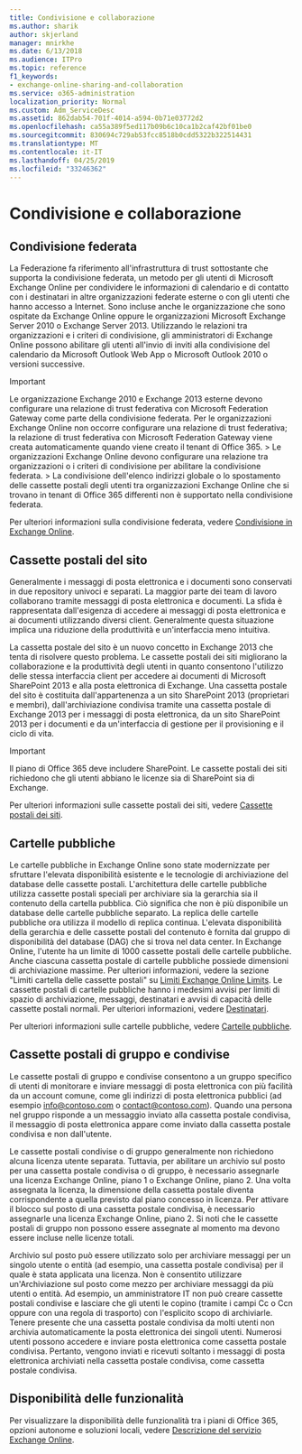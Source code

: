 ```yaml
---
title: Condivisione e collaborazione
ms.author: sharik
author: skjerland
manager: mnirkhe
ms.date: 6/13/2018
ms.audience: ITPro
ms.topic: reference
f1_keywords:
- exchange-online-sharing-and-collaboration
ms.service: o365-administration
localization_priority: Normal
ms.custom: Adm_ServiceDesc
ms.assetid: 862dab54-701f-4014-a594-0b71e03772d2
ms.openlocfilehash: ca55a389f5ed117b09b6c10ca1b2caf42bf01be0
ms.sourcegitcommit: 830694c729ab53fcc8518b0cdd5322b322514431
ms.translationtype: MT
ms.contentlocale: it-IT
ms.lasthandoff: 04/25/2019
ms.locfileid: "33246362"
---
```

# <a name="sharing-and-collaboration"></a>Condivisione e collaborazione

## <a name="federated-sharing"></a>Condivisione federata

La Federazione fa riferimento all'infrastruttura di trust sottostante che supporta la condivisione federata, un metodo per gli utenti di Microsoft Exchange Online per condividere le informazioni di calendario e di contatto con i destinatari in altre organizzazioni federate esterne o con gli utenti che hanno accesso a Internet. Sono incluse anche le organizzazione che sono ospitate da Exchange Online oppure le organizzazioni Microsoft Exchange Server 2010 o Exchange Server 2013. Utilizzando le relazioni tra organizzazioni e i criteri di condivisione, gli amministratori di Exchange Online possono abilitare gli utenti all'invio di inviti alla condivisione del calendario da Microsoft Outlook Web App o Microsoft Outlook 2010 o versioni successive.
  
> [!IMPORTANT]
>  Le organizzazione Exchange 2010 e Exchange 2013 esterne devono configurare una relazione di trust federativa con Microsoft Federation Gateway come parte della condivisione federata. Per le organizzazioni Exchange Online non occorre configurare una relazione di trust federativa; la relazione di trust federativa con Microsoft Federation Gateway viene creata automaticamente quando viene creato il tenant di Office 365. >  Le organizzazioni Exchange Online devono configurare una relazione tra organizzazioni o i criteri di condivisione per abilitare la condivisione federata. >  La condivisione dell'elenco indirizzi globale o lo spostamento delle cassette postali degli utenti tra organizzazioni Exchange Online che si trovano in tenant di Office 365 differenti non è supportato nella condivisione federata. 
  
Per ulteriori informazioni sulla condivisione federata, vedere [Condivisione in Exchange Online](https://go.microsoft.com/fwlink/p/?LinkId=271774).
  
## <a name="site-mailboxes"></a>Cassette postali del sito

Generalmente i messaggi di posta elettronica e i documenti sono conservati in due repository univoci e separati. La maggior parte dei team di lavoro collaborano tramite messaggi di posta elettronica e documenti. La sfida è rappresentata dall'esigenza di accedere ai messaggi di posta elettronica e ai documenti utilizzando diversi client. Generalmente questa situazione implica una riduzione della produttività e un'interfaccia meno intuitiva.
  
La cassetta postale del sito è un nuovo concetto in Exchange 2013 che tenta di risolvere questo problema. Le cassette postali dei siti migliorano la collaborazione e la produttività degli utenti in quanto consentono l'utilizzo delle stessa interfaccia client per accedere ai documenti di Microsoft SharePoint 2013 e alla posta elettronica di Exchange. Una cassetta postale del sito è costituita dall'appartenenza a un sito SharePoint 2013 (proprietari e membri), dall'archiviazione condivisa tramite una cassetta postale di Exchange 2013 per i messaggi di posta elettronica, da un sito SharePoint 2013 per i documenti e da un'interfaccia di gestione per il provisioning e il ciclo di vita.
  
> [!IMPORTANT]
> Il piano di Office 365 deve includere SharePoint. Le cassette postali dei siti richiedono che gli utenti abbiano le licenze sia di SharePoint sia di Exchange. 
  
Per ulteriori informazioni sulle cassette postali dei siti, vedere [Cassette postali dei siti](https://go.microsoft.com/fwlink/p/?LinkId=271789).
  
## <a name="public-folders"></a>Cartelle pubbliche

Le cartelle pubbliche in Exchange Online sono state modernizzate per sfruttare l'elevata disponibilità esistente e le tecnologie di archiviazione del database delle cassette postali. L'architettura delle cartelle pubbliche utilizza cassette postali speciali per archiviare sia la gerarchia sia il contenuto della cartella pubblica. Ciò significa che non è più disponibile un database delle cartelle pubbliche separato. La replica delle cartelle pubbliche ora utilizza il modello di replica continua. L'elevata disponibilità della gerarchia e delle cassette postali del contenuto è fornita dal gruppo di disponibilità del database (DAG) che si trova nel data center. In Exchange Online, l'utente ha un limite di 1000 cassette postali delle cartelle pubbliche. Anche ciascuna cassetta postale di cartelle pubbliche possiede dimensioni di archiviazione massime. Per ulteriori informazioni, vedere la sezione "Limiti cartella delle cassette postali" su [Limiti Exchange Online Limits](exchange-online-limits.md). Le cassette postali di cartelle pubbliche hanno i medesimi avvisi per limiti di spazio di archiviazione, messaggi, destinatari e avvisi di capacità delle cassette postali normali. Per ulteriori informazioni, vedere [Destinatari](recipients.md). 
  
Per ulteriori informazioni sulle cartelle pubbliche, vedere [Cartelle pubbliche](https://go.microsoft.com/fwlink/p/?LinkId=271790).
  
## <a name="group-and-shared-mailboxes"></a>Cassette postali di gruppo e condivise

Le cassette postali di gruppo e condivise consentono a un gruppo specifico di utenti di monitorare e inviare messaggi di posta elettronica con più facilità da un account comune, come gli indirizzi di posta elettronica pubblici (ad esempio info@contoso.com o contact@contoso.com). Quando una persona nel gruppo risponde a un messaggio inviato alla cassetta postale condivisa, il messaggio di posta elettronica appare come inviato dalla cassetta postale condivisa e non dall'utente.
  
Le cassette postali condivise o di gruppo generalmente non richiedono alcuna licenza utente separata. Tuttavia, per abilitare un archivio sul posto per una cassetta postale condivisa o di gruppo, è necessario assegnarle una licenza Exchange Online, piano 1 o Exchange Online, piano 2. Una volta assegnata la licenza, la dimensione della cassetta postale diventa corrispondente a quella previsto dal piano concesso in licenza. Per attivare il blocco sul posto di una cassetta postale condivisa, è necessario assegnarle una licenza Exchange Online, piano 2. Si noti che le cassette postali di gruppo non possono essere assegnate al momento ma devono essere incluse nelle licenze totali.
  
Archivio sul posto può essere utilizzato solo per archiviare messaggi per un singolo utente o entità (ad esempio, una cassetta postale condivisa) per il quale è stata applicata una licenza. Non è consentito utilizzare un'Archiviazione sul posto come mezzo per archiviare messaggi da più utenti o entità. Ad esempio, un amministratore IT non può creare cassette postali condivise e lasciare che gli utenti le copino (tramite i campi Cc o Ccn oppure con una regola di trasporto) con l'esplicito scopo di archiviarle. Tenere presente che una cassetta postale condivisa da molti utenti non archivia automaticamente la posta elettronica dei singoli utenti. Numerosi utenti possono accedere e inviare posta elettronica come cassetta postale condivisa. Pertanto, vengono inviati e ricevuti soltanto i messaggi di posta elettronica archiviati nella cassetta postale condivisa, come cassetta postale condivisa.
  
## <a name="feature-availability"></a>Disponibilità delle funzionalità

Per visualizzare la disponibilità delle funzionalità tra i piani di Office 365, opzioni autonome e soluzioni locali, vedere [Descrizione del servizio Exchange Online](exchange-online-service-description.md).
  

